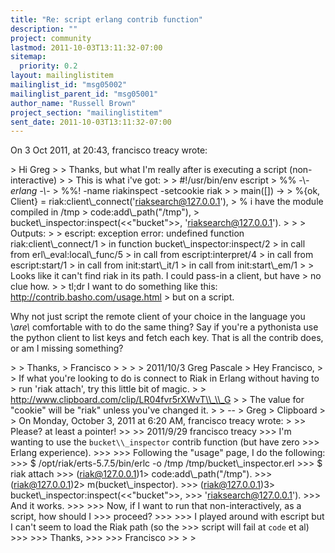 ```yaml
---
title: "Re: script erlang contrib function"
description: ""
project: community
lastmod: 2011-10-03T13:11:32-07:00
sitemap:
  priority: 0.2
layout: mailinglistitem
mailinglist_id: "msg05002"
mailinglist_parent_id: "msg05001"
author_name: "Russell Brown"
project_section: "mailinglistitem"
sent_date: 2011-10-03T13:11:32-07:00
---
```


On 3 Oct 2011, at 20:43, francisco treacy wrote:

&gt; Hi Greg
&gt; 
&gt; Thanks, but what I'm really after is executing a script (non-interactive)
&gt; 
&gt; This is what i've got:
&gt; 
&gt; #!/usr/bin/env escript
&gt; %% -\\*- erlang -\\*-
&gt; %%! -name riakinspect -setcookie riak
&gt; 
&gt; main([]) -&gt;
&gt; %{ok, Client} = riak:client\\_connect('riaksearch@127.0.0.1'),
&gt; % i have the module compiled in /tmp
&gt; code:add\\_path("/tmp"),
&gt; bucket\\_inspector:inspect(&lt;&lt;"bucket"&gt;&gt;, 'riaksearch@127.0.0.1').
&gt; 
&gt; 
&gt; Outputs:
&gt; 
&gt; escript: exception error: undefined function riak:client\\_connect/1
&gt; in function bucket\\_inspector:inspect/2
&gt; in call from erl\\_eval:local\\_func/5
&gt; in call from escript:interpret/4
&gt; in call from escript:start/1
&gt; in call from init:start\\_it/1
&gt; in call from init:start\\_em/1
&gt; 
&gt; Looks like it can't find riak in its path. I could pass-in a client, but have 
&gt; no clue how.
&gt; 
&gt; tl;dr I want to do something like this: http://contrib.basho.com/usage.html 
&gt; but on a script.


Why not just script the remote client of your choice in the language you \\_are\\_ 
comfortable with to do the same thing? Say if you're a pythonista use the 
python client to list keys and fetch each key. That is all the contrib does, or 
am I missing something?

&gt; 
&gt; Thanks,
&gt; Francisco
&gt; 
&gt; 
&gt; 
&gt; 2011/10/3 Greg Pascale 
&gt; Hey Francisco,
&gt; 
&gt; If what you're looking to do is connect to Riak in Erlang without having to 
&gt; run 'riak attach', try this little bit of magic.
&gt; 
&gt; http://www.clipboard.com/clip/LR04fvr5rXWvT\\_\\_G
&gt; 
&gt; The value for "cookie" will be "riak" unless you've changed it.
&gt; 
&gt; -- 
&gt; Greg
&gt; Clipboard
&gt; 
&gt; On Monday, October 3, 2011 at 6:20 AM, francisco treacy wrote:
&gt; 
&gt;&gt; Please? at least a pointer!
&gt;&gt; 
&gt;&gt; 2011/9/29 francisco treacy 
&gt;&gt;&gt; I'm wanting to use the `bucket\\_inspector` contrib function (but have zero 
&gt;&gt;&gt; Erlang experience).
&gt;&gt;&gt; 
&gt;&gt;&gt; Following the "usage" page, I do the following:
&gt;&gt;&gt; $ /opt/riak/erts-5.7.5/bin/erlc -o /tmp /tmp/bucket\\_inspector.erl
&gt;&gt;&gt; $ riak attach
&gt;&gt;&gt; (riak@127.0.0.1)1&gt; code:add\\_path("/tmp").
&gt;&gt;&gt; (riak@127.0.0.1)2&gt; m(bucket\\_inspector).
&gt;&gt;&gt; (riak@127.0.0.1)3&gt; bucket\\_inspector:inspect(&lt;&lt;"bucket"&gt;&gt;, 
&gt;&gt;&gt; 'riaksearch@127.0.0.1').
&gt;&gt;&gt; And it works.
&gt;&gt;&gt; 
&gt;&gt;&gt; Now, if I want to run that non-interactively, as a script, how should I 
&gt;&gt;&gt; proceed?
&gt;&gt;&gt; 
&gt;&gt;&gt; I played around with escript but I can't seem to load the Riak path (so the 
&gt;&gt;&gt; script will fail at `code` et al)
&gt;&gt;&gt; 
&gt;&gt;&gt; Thanks,
&gt;&gt;&gt; 
&gt;&gt;&gt; Francisco
&gt;&gt; 
&gt; 
&gt; 

